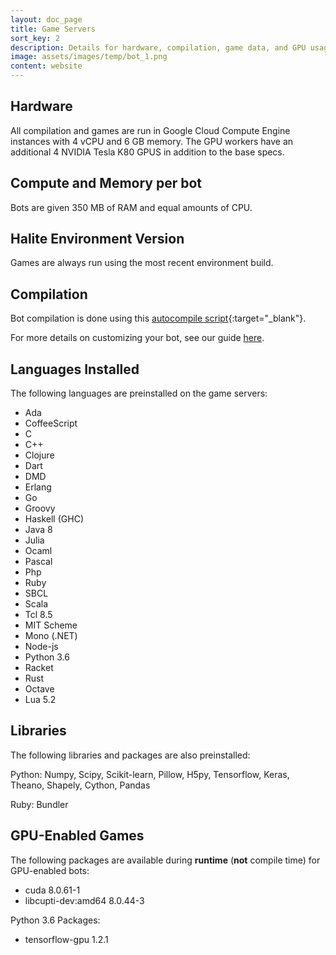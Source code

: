 ```yaml
---
layout: doc_page
title: Game Servers
sort_key: 2
description: Details for hardware, compilation, game data, and GPU usage for the Halite AI Programming Challenge.
image: assets/images/temp/bot_1.png
content: website
---
```


## Hardware
All compilation and games are run in Google Cloud Compute Engine instances with 4 vCPU and 6 GB memory. The GPU workers have an additional 4 NVIDIA Tesla K80 GPUS in addition to the base specs.

## Compute and Memory per bot
Bots are given 350 MB of RAM and equal amounts of CPU.

## Halite Environment Version
Games are always run using the most recent environment build.

## Compilation
Bot compilation is done using this [autocompile script][autocompile-script]{:target="_blank"}.

For more details on customizing your bot, see our guide [here](/learn-programming-challenge/downloads-and-starter-kits/customize-bot).

## Languages Installed
The following languages are preinstalled on the game servers:

- Ada
- CoffeeScript
- C
- C++
- Clojure
- Dart
- DMD
- Erlang
- Go
- Groovy
- Haskell (GHC)
- Java 8
- Julia
- Ocaml
- Pascal
- Php
- Ruby
- SBCL
- Scala
- Tcl 8.5
- MIT Scheme
- Mono (.NET)
- Node-js
- Python 3.6
- Racket
- Rust
- Octave
- Lua 5.2

## Libraries
The following libraries and packages are also preinstalled:

Python: Numpy, Scipy, Scikit-learn, Pillow, H5py, Tensorflow, Keras, Theano, Shapely, Cython, Pandas

Ruby: Bundler

## GPU-Enabled Games

The following packages are available during __runtime__ (__not__ compile time) for GPU-enabled bots:

- cuda	8.0.61-1
- libcupti-dev:amd64	8.0.44-3

Python 3.6 Packages:
- tensorflow-gpu 1.2.1

[autocompile-script]: https://github.com/HaliteChallenge/Halite/blob/02b8a4a8c14498ddc471039c9a453137379420c1/worker/compiler.py
